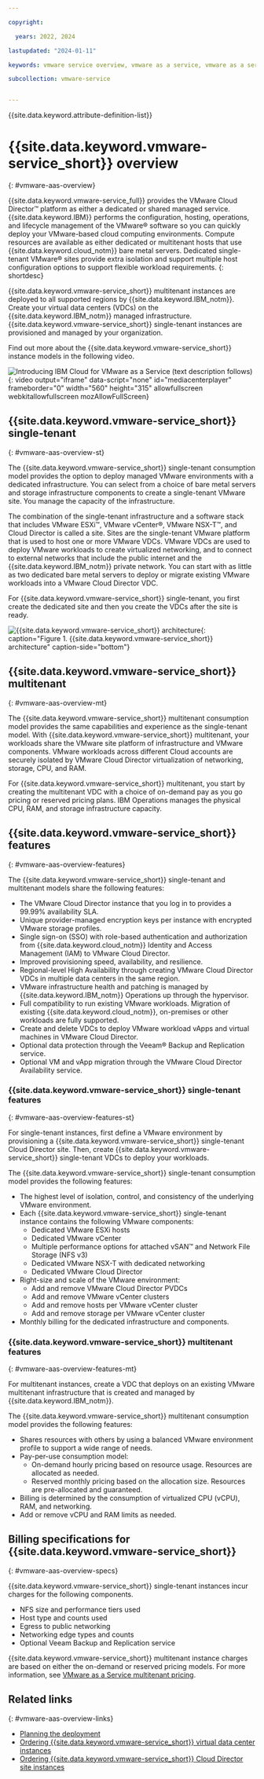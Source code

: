 ```yaml
---

copyright:

  years: 2022, 2024

lastupdated: "2024-01-11"

keywords: vmware service overview, vmware as a service, vmware as a service overview, vmware as a service introduction

subcollection: vmware-service


---
```


{{site.data.keyword.attribute-definition-list}}

# {{site.data.keyword.vmware-service_short}} overview
{: #vmware-aas-overview}

{{site.data.keyword.vmware-service_full}} provides the VMware Cloud Director™ platform as either a dedicated or shared managed service. {{site.data.keyword.IBM}} performs the configuration, hosting, operations, and lifecycle management of the VMware® software so you can quickly deploy your VMware-based cloud computing environments. Compute resources are available as either dedicated or multitenant hosts that use {{site.data.keyword.cloud_notm}} bare metal servers. Dedicated single-tenant VMware® sites provide extra isolation and support multiple host configuration options to support flexible workload requirements.
{: shortdesc}

{{site.data.keyword.vmware-service_short}} multitenant instances are deployed to all supported regions by {{site.data.keyword.IBM_notm}}. Create your virtual data centers (VDCs) on the {{site.data.keyword.IBM_notm}} managed infrastructure. {{site.data.keyword.vmware-service_short}} single-tenant instances are provisioned and managed by your organization.

Find out more about the {{site.data.keyword.vmware-service_short}} instance models in the following video.

![Introducing IBM Cloud for VMware as a Service (text description follows)](https://www.kaltura.com/p/1773841/sp/177384100/embedIframeJs/uiconf_id/27941801/partner_id/1773841?iframeembed=true&entry_id=1_mrpl7ue5){: video output="iframe" data-script="none" id="mediacenterplayer" frameborder="0" width="560" height="315" allowfullscreen webkitallowfullscreen mozAllowFullScreen}

## {{site.data.keyword.vmware-service_short}} single-tenant
{: #vmware-aas-overview-st}

The {{site.data.keyword.vmware-service_short}} single-tenant consumption model provides the option to deploy managed VMware environments with a dedicated infrastructure. You can select from a choice of bare metal servers and storage infrastructure components to create a single-tenant VMware site. You manage the capacity of the infrastructure.

The combination of the single-tenant infrastructure and a software stack that includes VMware ESXi™, VMware vCenter®, VMware NSX-T™, and Cloud Director is called a site. Sites are the single-tenant VMware platform that is used to host one or more VMware VDCs. VMware VDCs are used to deploy VMware workloads to create virtualized networking, and to connect to external networks that include the public internet and the {{site.data.keyword.IBM_notm}} private network. You can start with as little as two dedicated bare metal servers to deploy or migrate existing VMware workloads into a VMware Cloud Director VDC.

For {{site.data.keyword.vmware-service_short}} single-tenant, you first create the dedicated site and then you create the VDCs after the site is ready.

![{{site.data.keyword.vmware-service_short}} architecture](../images/vmware-aas-archi.svg){: caption="Figure 1. {{site.data.keyword.vmware-service_short}} architecture" caption-side="bottom"}

## {{site.data.keyword.vmware-service_short}} multitenant
{: #vmware-aas-overview-mt}

The {{site.data.keyword.vmware-service_short}} multitenant consumption model provides the same capabilities and experience as the single-tenant model. With {{site.data.keyword.vmware-service_short}} multitenant, your workloads share the VMware site platform of infrastructure and VMware components. VMware workloads across different Cloud accounts are securely isolated by VMware Cloud Director virtualization of networking, storage, CPU, and RAM.

For {{site.data.keyword.vmware-service_short}} multitenant, you start by creating the multitenant VDC with a choice of on-demand pay as you go pricing or reserved pricing plans. IBM Operations manages the physical CPU, RAM, and storage infrastructure capacity.

## {{site.data.keyword.vmware-service_short}} features
{: #vmware-aas-overview-features}

The {{site.data.keyword.vmware-service_short}} single-tenant and multitenant models share the following features:

* The VMware Cloud Director instance that you log in to provides a 99.99% availability SLA.
* Unique provider-managed encryption keys per instance with encrypted VMware storage profiles.
* Single sign-on (SSO) with role-based authentication and authorization from {{site.data.keyword.cloud_notm}} Identity and Access Management (IAM) to VMware Cloud Director.
* Improved provisioning speed, availability, and resilience.
* Regional-level High Availability through creating VMware Cloud Director VDCs in multiple data centers in the same region.
* VMware infrastructure health and patching is managed by {{site.data.keyword.IBM_notm}} Operations up through the hypervisor.
* Full compatibility to run existing VMware workloads. Migration of existing {{site.data.keyword.cloud_notm}}, on-premises or other workloads are fully supported.
* Create and delete VDCs to deploy VMware workload vApps and virtual machines in VMware Cloud Director.
* Optional data protection through the Veeam® Backup and Replication service.
* Optional VM and vApp migration through the VMware Cloud Director Availability service.

### {{site.data.keyword.vmware-service_short}} single-tenant features
{: #vmware-aas-overview-features-st}

For single-tenant instances, first define a VMware environment by provisioning a {{site.data.keyword.vmware-service_short}} single-tenant Cloud Director site. Then, create {{site.data.keyword.vmware-service_short}} single-tenant VDCs to deploy your workloads.

The {{site.data.keyword.vmware-service_short}} single-tenant consumption model provides the following features:

* The highest level of isolation, control, and consistency of the underlying VMware environment.
* Each {{site.data.keyword.vmware-service_short}} single-tenant instance contains the following VMware components:
   * Dedicated VMware ESXi hosts
   * Dedicated VMware vCenter
   * Multiple performance options for attached vSAN™ and Network File Storage (NFS v3)
   * Dedicated VMware NSX-T with dedicated networking
   * Dedicated VMware Cloud Director
* Right-size and scale of the VMware environment:
   * Add and remove VMware Cloud Director PVDCs
   * Add and remove VMware vCenter clusters
   * Add and remove hosts per VMware vCenter cluster
   * Add and remove storage per VMware vCenter cluster
* Monthly billing for the dedicated infrastructure and components.

### {{site.data.keyword.vmware-service_short}} multitenant features
{: #vmware-aas-overview-features-mt}

For multitenant instances, create a VDC that deploys on an existing VMware multitenant infrastructure that is created and managed by {{site.data.keyword.IBM_notm}}.

The {{site.data.keyword.vmware-service_short}} multitenant consumption model provides the following features:

* Shares resources with others by using a balanced VMware environment profile to support a wide range of needs.
* Pay-per-use consumption model:
   * On-demand hourly pricing based on resource usage. Resources are allocated as needed.
   * Reserved monthly pricing based on the allocation size. Resources are pre-allocated and guaranteed.
* Billing is determined by the consumption of virtualized CPU (vCPU), RAM, and networking.
* Add or remove vCPU and RAM limits as needed.

## Billing specifications for {{site.data.keyword.vmware-service_short}}
{: #vmware-aas-overview-specs}

{{site.data.keyword.vmware-service_short}} single-tenant instances incur charges for the following components.

* NFS size and performance tiers used
* Host type and counts used
* Egress to public networking
* Networking edge types and counts
* Optional Veeam Backup and Replication service

{{site.data.keyword.vmware-service_short}} multitenant instance charges are based on either the on-demand or reserved pricing models. For more information, see [VMware as a Service multitenant pricing](/docs/vmware-service?topic=vmware-service-mt_pricing).

## Related links
{: #vmware-aas-overview-links}

* [Planning the deployment](/docs/vmware-service?topic=vmware-service-tenant-plan-deploy)
* [Ordering {{site.data.keyword.vmware-service_short}} virtual data center instances](/docs/vmware-service?topic=vmware-service-vdc-adding)
* [Ordering {{site.data.keyword.vmware-service_short}} Cloud Director site instances](/docs/vmware-service?topic=vmware-service-tenant-ordering)
